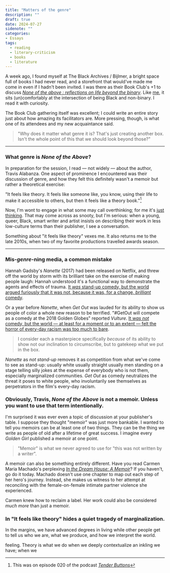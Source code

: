```yaml
---
title: "Matters of the genre"
description: ""
draft: true
date: 2024-07-27
sidenote: ""
categories:
- Essays
tags:
  - reading
  - literary-criticism
  - books
  - literature
---
```

A week ago, I found myself at The Black Archives / Bijlmer, a bright space full of books I had never read, and a storefront that would've made me come in even if I hadn't been invited. I was there as their Book Club's +1 to discuss [_None of the above : reflections on life beyond the binary_](https://search.worldcat.org/en/title/1394118432). Like [me](/about), it sits (un)comfortably at the intersection of being Black and non-binary. I read it with curiosity.

The Book Club gathering itself was excellent; I could write an entire story just about how amazing its facilitators are. More pressing, though, is what one of its attendees and my new acquaintance said.

> "Why does it matter what genre it is? That's just creating another box. Isn't the whole point of this that we should look beyond those?"

---

### What genre is _None of the Above_?
In preparation for the session, I read — not widely — about the author, Travis Alabanza. One aspect of prominence I encountered was their discussion of genre, and how they felt this definitely wasn't a memoir but rather a theoretical exercise:

"It feels like theory. It feels like someone like, you know, using their life to make it accessible to others, but then it feels like a theory book."[^1]

Now, I'm wont to engage in what some may call overthinking; for me it's [just thinking](/im-neurodivergent). That may come across as snooty, but I'm serious: when a young, queer, Black, smart writer and artist insists on describing their work in less low-culture terms than their publisher, I see a conversation.

Something about "it feels like theory" vexes me. It also returns me to the late 2010s, when two of my favorite productions travelled awards season.

---

### Mis-_genre_-ning media, a common mistake

Hannah Gadsby's _Nanette_ (2017) had been released on Netflix, and threw off the world by storm with its brilliant take on the exercise of making people laugh: Hannah understood it's a functional way to demonstrate the agents and effects of trauma. [It _was_ stand-up comedy, but the world argued furiously that it was not, because it was, for a change, _brilliant_ comedy](https://evergreenreview.com/read/your-laughter-is-my-trauma/).

Or a year before _Nanette_, when _Get Out_ was lauded for its ability to show us people of color a whole new reason to be terrified. "#GetOut will compete as a comedy at the 2018 Golden Globes" reported _Vulture_. [It _was not_ comedy, but the world — at least for a moment or to an extent — felt the horror of every-day racism was too much to bare](https://www.indiewire.com/awards/industry/jordan-peele-response-get-out-golden-globes-comedy-1201897841/).

> I consider each a masterpiece specifically _because_ of its ability to show not our inclination to circumscribe, but to gatekeep what we put in the box.

_Nanette_ as _not stand-up_ removes it as competition from what we've come to see as stand-up: usually white usually straight usually men standing on a stage telling silly jokes at the expense of everybody who is not them, especially marginalized communities. _Get Out_ as comedy neutralizes the threat it poses to white people, who involuntarily see themselves as perpetrators in the film's every-day racism. 

### Obviously, Travis, _None of the Above_ is not a memoir. Unless you want to use that term intentionally.
I'm surprised it was ever even a topic of discussion at your publisher's table. I suppose they thought "memoir" was just more bankable. I wanted to tell you memoirs can be at least one of two things. They can be the thing we write as people of old after a lifetime of great success. I imagine every _Golden Girl_ published a memoir at one point. 

> "Memoir" is what we never agreed to use for "this was not written by a writer".

A memoir can also be something entirely different. Have you read Carmen Maria Machado's perplexing _[
In the Dream House: A Memoir](https://search.worldcat.org/en/title/1129573917)_? If you haven't, go do it today. Machado doesn't use one chapter to map out each step of her hero's journey. Instead, she makes us witness to her attempt at reconciling with the female-on-female intimate partner violence she experienced.

Carmen knew how to reclaim a label. Her work could also be considered _much more_ than just a memoir.

### In "It feels like theory" hides a quiet tragedy of marginalization. 

In the margins, we have advanced degrees in living while other people get to tell us who we are, what we produce, and how we interpret the world. 

feeling. Theory is what we do when we deeply contextualize an inkling we have; when we 




[^1]: This was on episode 020 of the podcast [_Tender Buttons_](https://open.spotify.com/episode/1afgGYJZnpjdJKZXNnQgfd?si=CgVdASRTT0GdIBNhgwgnxw)